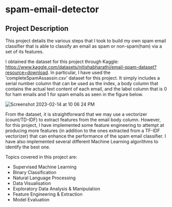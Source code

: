 # spam-email-detector

## Project Description
This project details the various steps that I took to build my own spam email classifier that is able to classify an email as spam or non-spam(ham) via a set of its features. 

I obtained the dataset for this project through Kaggle: https://www.kaggle.com/datasets/nitishabharathi/email-spam-dataset?resource=download. In particular, I have used the 'completeSpamAssassin.csv' dataset for this project. It simply includes a serial number column that can be used as the index, a body column that contains the actual text content of each email, and the label column that is 0 for ham emails and 1 for spam emails as seen in the figure below.

![Screenshot 2023-02-14 at 10 06 24 PM](https://user-images.githubusercontent.com/97609174/218761794-1de1ca89-7967-4c11-8e50-c9ca11139f84.png)



From the dataset, it is straightforward that we may use a vectorizer (count/TD-IDF) to extract features from the email body column. However, for this project, I have implemented some feature engineering to attempt at producing more features (in addition to the ones extracted from a TF-IDF vectorizer) that can enhance the performance of the spam email classifier. I have also implemented several different Machine Learning algorithms to identify the best one.

Topics covered in this project are:
- Supervised Machine Learning
- Binary Classification
- Natural Language Processing
- Data Visualisation
- Exploratory Data Analysis & Manipulation
- Feature Engineering & Extraction
- Model Evaluation

